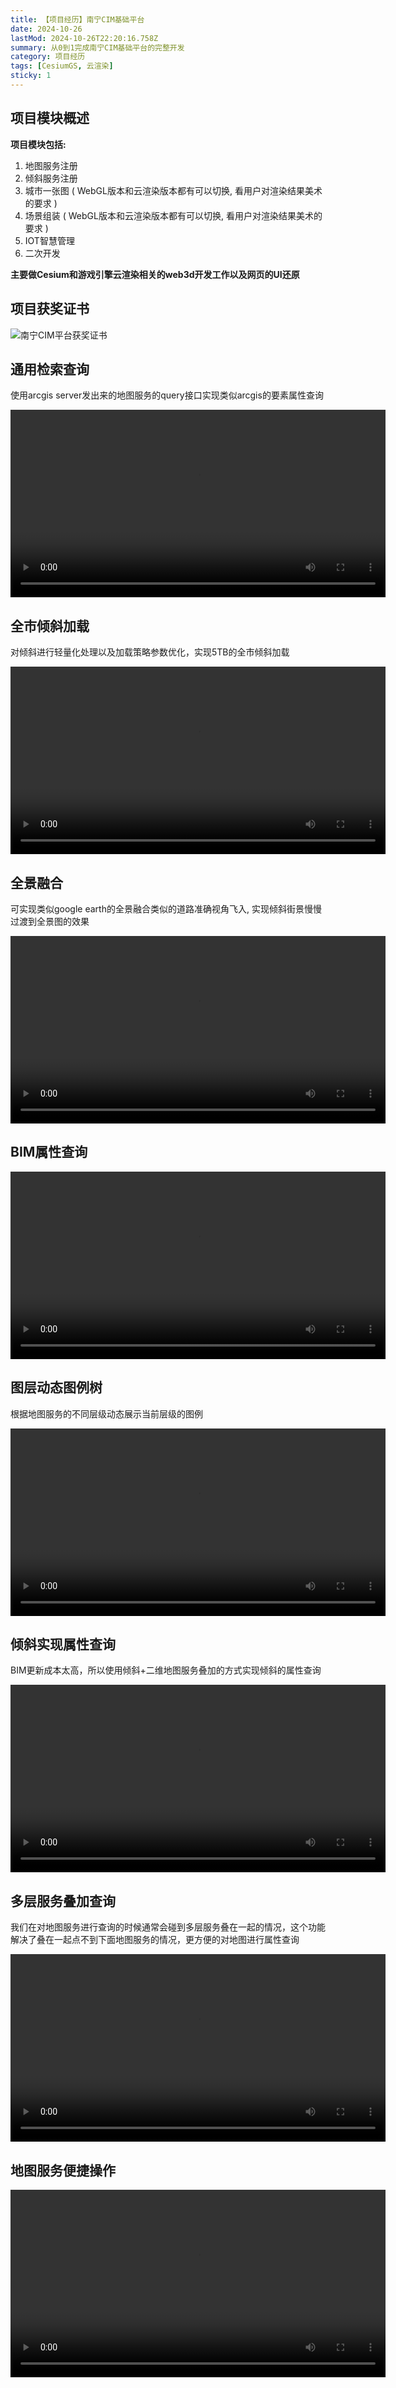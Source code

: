 ```yaml
---
title: 【项目经历】南宁CIM基础平台
date: 2024-10-26
lastMod: 2024-10-26T22:20:16.758Z
summary: 从0到1完成南宁CIM基础平台的完整开发
category: 项目经历
tags: [CesiumGS, 云渲染]
sticky: 1
---
```


## 项目模块概述

**项目模块包括:**

1. 地图服务注册
2. 倾斜服务注册
3. 城市一张图 ( WebGL版本和云渲染版本都有可以切换, 看用户对渲染结果美术的要求 )
4. 场景组装 ( WebGL版本和云渲染版本都有可以切换, 看用户对渲染结果美术的要求 )
5. IOT智慧管理
6. 二次开发

**主要做Cesium和游戏引擎云渲染相关的web3d开发工作以及网页的UI还原**

## 项目获奖证书

![南宁CIM平台获奖证书](/images/nncim-zhengshu.jpg)

## 通用检索查询

使用arcgis server发出来的地图服务的query接口实现类似arcgis的要素属性查询

<video controls width="600">
  <source src="/videos/nncim-tongyongjiansuo.mp4" type="video/mp4">
  您的浏览器不支持视频播放。
</video>

## 全市倾斜加载

对倾斜进行轻量化处理以及加载策略参数优化，实现5TB的全市倾斜加载

<video controls width="600">
  <source src="/videos/nncim-qingxiejiazai.mp4" type="video/mp4">
  您的浏览器不支持视频播放。
</video>

## 全景融合

可实现类似google earth的全景融合类似的道路准确视角飞入, 实现倾斜街景慢慢过渡到全景图的效果

<video controls width="600">
  <source src="/videos/nncim-quanjing.mp4" type="video/mp4">
  您的浏览器不支持视频播放。
</video>

## BIM属性查询

<video controls width="600">
  <source src="/videos/nncim-bimchaxun.mp4" type="video/mp4">
  您的浏览器不支持视频播放。
</video>

## 图层动态图例树

根据地图服务的不同层级动态展示当前层级的图例

<video controls width="600">
  <source src="/videos/nncim-maptuli.mp4" type="video/mp4">
  您的浏览器不支持视频播放。
</video>

## 倾斜实现属性查询

BIM更新成本太高，所以使用倾斜+二维地图服务叠加的方式实现倾斜的属性查询

<video controls width="600">
  <source src="/videos/nncim-ersanweironghe.mp4" type="video/mp4">
  您的浏览器不支持视频播放。
</video>

## 多层服务叠加查询

我们在对地图服务进行查询的时候通常会碰到多层服务叠在一起的情况，这个功能解决了叠在一起点不到下面地图服务的情况，更方便的对地图进行属性查询

<video controls width="600">
  <source src="/videos/nncim-duocengfuwuchaxun.mp4" type="video/mp4">
  您的浏览器不支持视频播放。
</video>

## 地图服务便捷操作

<video controls width="600">
  <source src="/videos/nncim-quickcontorl.mp4" type="video/mp4">
  您的浏览器不支持视频播放。
</video>

